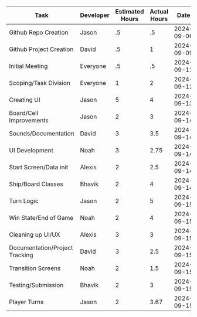 | Task                           | Developer | Estimated Hours | Actual Hours | Date       |
| ------------------------------ | --------- | --------------- | ------------ | ---------- |
| Github Repo Creation           | Jason     | .5              | .5           | 2024-09-06 |
| Github Project Creation        | David     | .5              | 1            | 2024-09-09 |
| Initial Meeting                | Everyone  | .5              | .5           | 2024-09-11 |
| Scoping/Task Division          | Everyone  | 1               | 2            | 2024-09-12 |
| Creating UI                    | Jason     | 5               | 4            | 2024-09-13 |
| Board/Cell Improvements        | Jason     | 2               | 3            | 2024-09-14 |
| Sounds/Documentation           | David     | 3               | 3.5          | 2024-09-14 |
| UI Development                 | Noah      | 3               | 2.75         | 2024-09-14 |
| Start Screen/Data init         | Alexis    | 2               | 2.5          | 2024-09-14 |
| Ship/Board Classes             | Bhavik    | 2               | 4            | 2024-09-14 |
| Turn Logic                     | Jason     | 2               | 5            | 2024-09-15 |
| Win State/End of Game          | Noah      | 2               | 4            | 2024-09-15 |
| Cleaning up UI/UX              | Alexis    | 3               | 3            | 2024-09-15 |
| Documentation/Project Tracking | David     | 3               | 2.5          | 2024-09-15 |
| Transition Screens             | Noah      | 2               | 1.5          | 2024-09-15 |
| Testing/Submission             | Bhavik    | 2               | 3            | 2024-09-15 |
| Player Turns                   | Jason     | 2               | 3.67         | 2024-09-15 |
